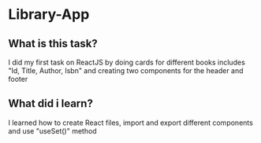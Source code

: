# Library-App

## What is this task?
I did my first task on ReactJS by doing cards for different books includes "Id, Title, Author, Isbn" and creating two components for the header and footer

## What did i learn?
I learned how to create React files, import and export different components and use "useSet()" method 
